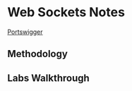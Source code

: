 # Web Sockets Notes

[Portswigger](https://portswigger.net/web-security/websockets)

## Methodology

## Labs Walkthrough

###

